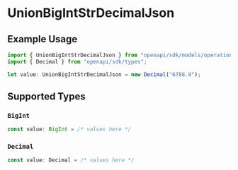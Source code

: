 # UnionBigIntStrDecimalJson

## Example Usage

```typescript
import { UnionBigIntStrDecimalJson } from "openapi/sdk/models/operations";
import { Decimal } from "openapi/sdk/types";

let value: UnionBigIntStrDecimalJson = new Decimal("6788.8");
```

## Supported Types

### `BigInt`

```typescript
const value: BigInt = /* values here */
```

### `Decimal`

```typescript
const value: Decimal = /* values here */
```


